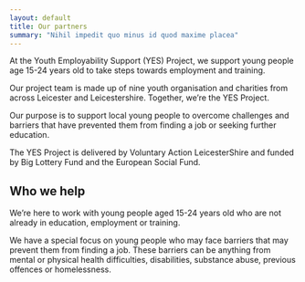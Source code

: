 ```yaml
---
layout: default
title: Our partners
summary: "Nihil impedit quo minus id quod maxime placea"
---
```


At the Youth Employability Support (YES) Project, we support young people age 15-24 years old to take steps towards employment and training.

Our project team is made up of nine youth organisation and charities from across Leicester and Leicestershire. Together, we’re the YES Project. 

Our purpose is to support local young people to overcome challenges and barriers that have prevented them from finding a job or seeking further education. 

The YES Project is delivered by Voluntary Action LeicesterShire and funded by Big Lottery Fund and the European Social Fund.

## Who we help

We’re here to work with young people aged 15-24 years old who are not already in education, employment or training. 

We have a special focus on young people who may face barriers that may prevent them from finding a job. These barriers can be anything from mental or physical health difficulties, disabilities, substance abuse, previous offences or homelessness.